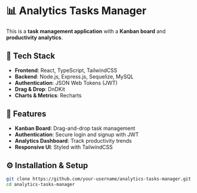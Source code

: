 # 📊 Analytics Tasks Manager

This is a **task management application** with a **Kanban board** and **productivity analytics**.

## 🚀 Tech Stack
- **Frontend**: React, TypeScript, TailwindCSS
- **Backend**: Node.js, Express.js, Sequelize, MySQL
- **Authentication**: JSON Web Tokens (JWT)
- **Drag & Drop**: DnDKit
- **Charts & Metrics**: Recharts

## 📌 Features
- **Kanban Board**: Drag-and-drop task management
- **Authentication**: Secure login and signup with JWT
- **Analytics Dashboard**: Track productivity trends
- **Responsive UI**: Styled with TailwindCSS

## ⚙️ Installation & Setup
```sh
git clone https://github.com/your-username/analytics-tasks-manager.git
cd analytics-tasks-manager
